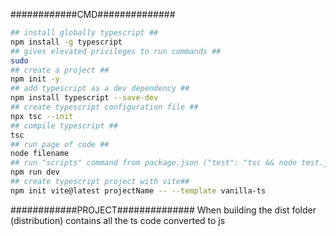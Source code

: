 ############CMD##############

```bash
## install globally typescript ##
npm install -g typescript
## gives elevated privileges to run commands ##
sudo
## create a project ##
npm init -y
## add typescript as a dev dependency ##
npm install typescript --save-dev
## create typescript configuration file ##
npx tsc --init
## compile typescript ##
tsc
## run page of code ##
node filename
## run "scripts" command from package.json ("test": "tsc && node test.js")##
npm run dev
## create typescript project with vite##
npm init vite@latest projectName -- --template vanilla-ts
```

############PROJECT##############
When building the dist folder (distribution) contains all the ts code converted to js
